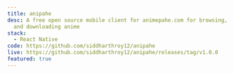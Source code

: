 ```yaml
---
title: anipahe
desc: A free open source mobile client for animepahe.com for browsing, watching
  and downloading anime
stack:
  - React Native
code: https://github.com/siddharthroy12/anipahe
live: https://github.com/siddharthroy12/anipahe/releases/tag/v1.0.0
featured: true
---
```

